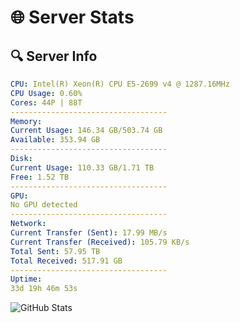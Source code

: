 # 🌐 Server Stats
## 🔍 Server Info
```yaml
CPU: Intel(R) Xeon(R) CPU E5-2699 v4 @ 1287.16MHz
CPU Usage: 0.60%
Cores: 44P | 88T
-----------------------------------
Memory:
Current Usage: 146.34 GB/503.74 GB
Available: 353.94 GB
-----------------------------------
Disk:
Current Usage: 110.33 GB/1.71 TB
Free: 1.52 TB
-----------------------------------
GPU:
No GPU detected
-----------------------------------
Network:
Current Transfer (Sent): 17.99 MB/s
Current Transfer (Received): 105.79 KB/s
Total Sent: 57.95 TB
Total Received: 517.91 GB
-----------------------------------
Uptime:
33d 19h 46m 53s
```
![GitHub Stats](https://img.shields.io/badge/Updated-2025-04-10_17:09:42-blue)